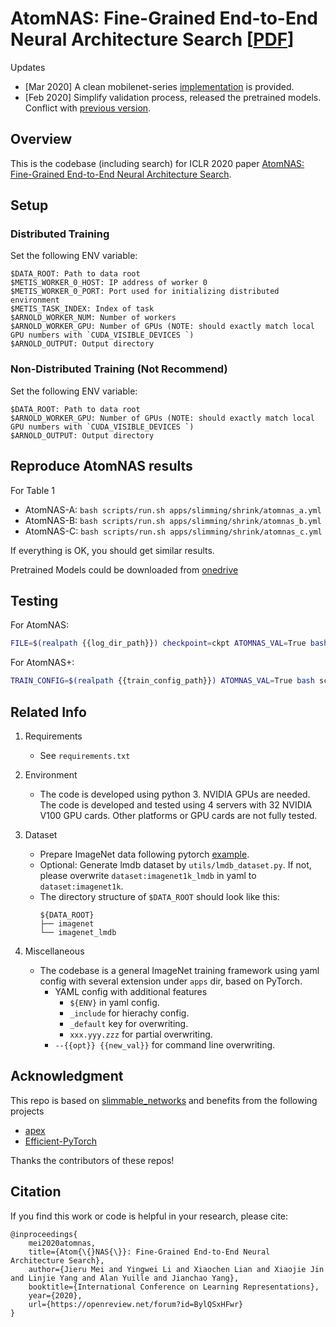 # AtomNAS: Fine-Grained End-to-End Neural Architecture Search [[PDF](https://arxiv.org/pdf/1912.09640.pdf)]

Updates

- [Mar 2020] A clean mobilenet-series [implementation](https://github.com/meijieru/yet_another_mobilenet_series) is provided.
- [Feb 2020] Simplify validation process, released the pretrained models. Conflict with [previous version](https://github.com/meijieru/AtomNAS/tree/anonymous).

## Overview

This is the codebase (including search) for ICLR 2020 paper [AtomNAS: Fine-Grained End-to-End Neural Architecture Search](https://openreview.net/forum?id=BylQSxHFwr).


## Setup

### Distributed Training

Set the following ENV variable:
```
$DATA_ROOT: Path to data root
$METIS_WORKER_0_HOST: IP address of worker 0
$METIS_WORKER_0_PORT: Port used for initializing distributed environment
$METIS_TASK_INDEX: Index of task
$ARNOLD_WORKER_NUM: Number of workers
$ARNOLD_WORKER_GPU: Number of GPUs (NOTE: should exactly match local GPU numbers with `CUDA_VISIBLE_DEVICES `)
$ARNOLD_OUTPUT: Output directory
```

### Non-Distributed Training (Not Recommend)

Set the following ENV variable:
```
$DATA_ROOT: Path to data root
$ARNOLD_WORKER_GPU: Number of GPUs (NOTE: should exactly match local GPU numbers with `CUDA_VISIBLE_DEVICES `)
$ARNOLD_OUTPUT: Output directory
```


## Reproduce AtomNAS results

For Table 1

- AtomNAS-A: `bash scripts/run.sh apps/slimming/shrink/atomnas_a.yml`
- AtomNAS-B: `bash scripts/run.sh apps/slimming/shrink/atomnas_b.yml`
- AtomNAS-C: `bash scripts/run.sh apps/slimming/shrink/atomnas_c.yml`

If everything is OK, you should get similar results.

Pretrained Models could be downloaded from [onedrive](https://1drv.ms/u/s!Alk-ml3frR0Iy0ItEpx6KluA6HOD?e=angPfD)


## Testing

For AtomNAS:
```bash
FILE=$(realpath {{log_dir_path}}) checkpoint=ckpt ATOMNAS_VAL=True bash scripts/run.sh apps/eval/eval_shrink.yml
```

For AtomNAS+:
```bash
TRAIN_CONFIG=$(realpath {{train_config_path}}) ATOMNAS_VAL=True bash scripts/run.sh apps/eval/eval_se.yml --pretrained {{ckpt_path}}
```

## Related Info

1. Requirements
    - See `requirements.txt`

1. Environment
    - The code is developed using python 3. NVIDIA GPUs are needed. The code is developed and tested using 4 servers with 32 NVIDIA V100 GPU cards. Other platforms or GPU cards are not fully tested.

1. Dataset
    - Prepare ImageNet data following pytorch [example](https://github.com/pytorch/examples/tree/master/imagenet).
    - Optional: Generate lmdb dataset by `utils/lmdb_dataset.py`. If not, please overwrite `dataset:imagenet1k_lmdb` in yaml to `dataset:imagenet1k`.
    - The directory structure of `$DATA_ROOT` should look like this:
        ```
        ${DATA_ROOT}
        ├── imagenet
        └── imagenet_lmdb
        ```

1. Miscellaneous
    - The codebase is a general ImageNet training framework using yaml config with several extension under `apps` dir, based on PyTorch.
        - YAML config with additional features
            - `${ENV}` in yaml config.
            - `_include` for hierachy config.
            - `_default` key for overwriting.
            - `xxx.yyy.zzz` for partial overwriting.
        - `--{{opt}} {{new_val}}` for command line overwriting.


## Acknowledgment

This repo is based on [slimmable_networks](https://github.com/JiahuiYu/slimmable_networks) and benefits from the following projects
- [apex](https://github.com/NVIDIA/apex)
- [Efficient-PyTorch](https://github.com/Lyken17/Efficient-PyTorch)

Thanks the contributors of these repos!


## Citation

If you find this work or code is helpful in your research, please cite:
```
@inproceedings{
    mei2020atomnas,
    title={Atom{\{}NAS{\}}: Fine-Grained End-to-End Neural Architecture Search},
    author={Jieru Mei and Yingwei Li and Xiaochen Lian and Xiaojie Jin and Linjie Yang and Alan Yuille and Jianchao Yang},
    booktitle={International Conference on Learning Representations},
    year={2020},
    url={https://openreview.net/forum?id=BylQSxHFwr}
}
```
